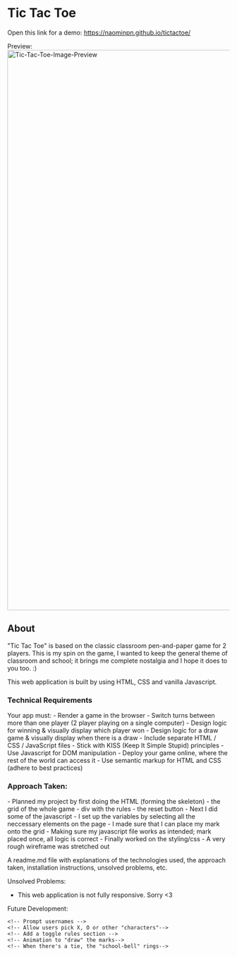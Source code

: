 <h1> Tic Tac Toe </h1>

Open this link for a demo: https://naominpn.github.io/tictactoe/

Preview: 
<img width="1270" alt="Tic-Tac-Toe-Image-Preview" src="https://user-images.githubusercontent.com/83072963/130860240-d497042f-e302-4b90-8b22-5cb2f2da768c.png">

<h2>About</h2>
"Tic Tac Toe" is based on the classic classroom pen-and-paper game for 2 players. 
This is my spin on the game, I wanted to keep the general theme of classroom and school; it brings me complete nostalgia and I hope it does to you too. :) 

This web application is built by using HTML, CSS and vanilla Javascript. 

<h3> Technical Requirements </h3>
Your app must:
    - Render a game in the browser
    - Switch turns between more than one player (2 player playing on a single computer)
    - Design logic for winning & visually display which player won
    - Design logic for a draw game & visually display when there is a draw
    - Include separate HTML / CSS / JavaScript files
    - Stick with KISS (Keep It Simple Stupid) principles
    - Use Javascript for DOM manipulation
    - Deploy your game online, where the rest of the world can access it
    - Use semantic markup for HTML and CSS (adhere to best practices)

<h3> Approach Taken: </h3>
- Planned my project by first doing the HTML (forming the skeleton)
    - the grid of the whole game
    - div with the rules
    - the reset button
- Next I did some of the javascript
    - I set up the variables by selecting all the neccessary elements on the page
    - I made sure that I can place my mark onto the grid
    - Making sure my javascript file works as intended; mark placed once, all logic is correct
- Finally worked on the styling/css
    - A very rough wireframe was stretched out

A readme.md file with explanations of the technologies used, the approach taken, installation instructions, unsolved problems, etc.

Unsolved Problems: 
- This web application is not fully responsive. Sorry <3 

Future Development: 
<!-- Extra ideas -->
    <!-- Prompt usernames -->
    <!-- Allow users pick X, O or other "characters"-->
    <!-- Add a toggle rules section -->
    <!-- Animation to "draw" the marks-->
    <!-- When there's a tie, the "school-bell" rings-->
